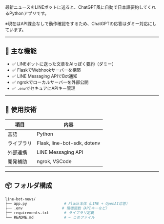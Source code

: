 
最新ニュースをLINEボットに送ると、ChatGPT風に自動で日本語要約してくれるPythonアプリです。

※現在はAPI課金なしで動作確認をするため、ChatGPTの応答はダミー対応にしています。

---

## 🧠 主な機能

- ✅ LINEボットに送った文章をAIっぽく要約（ダミー）
- ✅ FlaskでWebhookサーバーを構築
- ✅ LINE Messaging APIでBot通知
- ✅ ngrokでローカルサーバーを外部公開
- ✅ `.env`でセキュアにAPIキー管理

---

## 🧰 使用技術

| 項目 | 内容 |
|------|------|
| 言語 | Python |
| ライブラリ | Flask, line-bot-sdk, dotenv |
| 外部連携 | LINE Messaging API |
| 開発補助 | ngrok, VSCode |

---

## 📦 フォルダ構成

```bash
line-bot-news/
├── app.py                 # Flask本体（LINE + OpenAI応答）
├── .env                  # 環境変数（APIキーなど）
├── requirements.txt       # ライブラリ定義
└── README.md              # ← このファイル
